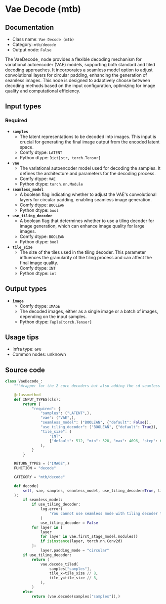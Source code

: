 # Vae Decode (mtb)
## Documentation
- Class name: `Vae Decode (mtb)`
- Category: `mtb/decode`
- Output node: `False`

The VaeDecode_ node provides a flexible decoding mechanism for variational autoencoder (VAE) models, supporting both standard and tiled decoding approaches. It incorporates a seamless model option to adjust convolutional layers for circular padding, enhancing the generation of seamless images. This node is designed to adaptively choose between decoding methods based on the input configuration, optimizing for image quality and computational efficiency.
## Input types
### Required
- **`samples`**
    - The latent representations to be decoded into images. This input is crucial for generating the final image output from the encoded latent space.
    - Comfy dtype: `LATENT`
    - Python dtype: `Dict[str, torch.Tensor]`
- **`vae`**
    - The variational autoencoder model used for decoding the samples. It defines the architecture and parameters for the decoding process.
    - Comfy dtype: `VAE`
    - Python dtype: `torch.nn.Module`
- **`seamless_model`**
    - A boolean flag indicating whether to adjust the VAE's convolutional layers for circular padding, enabling seamless image generation.
    - Comfy dtype: `BOOLEAN`
    - Python dtype: `bool`
- **`use_tiling_decoder`**
    - A boolean flag that determines whether to use a tiling decoder for image generation, which can enhance image quality for large images.
    - Comfy dtype: `BOOLEAN`
    - Python dtype: `bool`
- **`tile_size`**
    - The size of the tiles used in the tiling decoder. This parameter influences the granularity of the tiling process and can affect the final image quality.
    - Comfy dtype: `INT`
    - Python dtype: `int`
## Output types
- **`image`**
    - Comfy dtype: `IMAGE`
    - The decoded images, either as a single image or a batch of images, depending on the input samples.
    - Python dtype: `Tuple[torch.Tensor]`
## Usage tips
- Infra type: `GPU`
- Common nodes: unknown


## Source code
```python
class VaeDecode_:
    """Wrapper for the 2 core decoders but also adding the sd seamless hack, taken from: FlyingFireCo/tiled_ksampler"""

    @classmethod
    def INPUT_TYPES(cls):
        return {
            "required": {
                "samples": ("LATENT",),
                "vae": ("VAE",),
                "seamless_model": ("BOOLEAN", {"default": False}),
                "use_tiling_decoder": ("BOOLEAN", {"default": True}),
                "tile_size": (
                    "INT",
                    {"default": 512, "min": 320, "max": 4096, "step": 64},
                ),
            }
        }

    RETURN_TYPES = ("IMAGE",)
    FUNCTION = "decode"

    CATEGORY = "mtb/decode"

    def decode(
        self, vae, samples, seamless_model, use_tiling_decoder=True, tile_size=512
    ):
        if seamless_model:
            if use_tiling_decoder:
                log.error(
                    "You cannot use seamless mode with tiling decoder together, skipping tiling."
                )
                use_tiling_decoder = False
            for layer in [
                layer
                for layer in vae.first_stage_model.modules()
                if isinstance(layer, torch.nn.Conv2d)
            ]:
                layer.padding_mode = "circular"
        if use_tiling_decoder:
            return (
                vae.decode_tiled(
                    samples["samples"],
                    tile_x=tile_size // 8,
                    tile_y=tile_size // 8,
                ),
            )
        else:
            return (vae.decode(samples["samples"]),)

```
